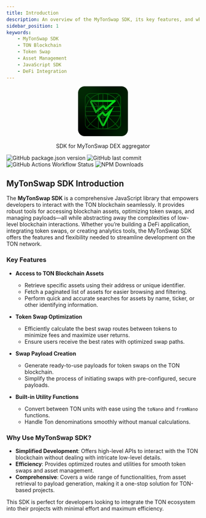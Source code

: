```yaml
---
title: Introduction
description: An overview of the MyTonSwap SDK, its key features, and why it is the perfect choice for integrating token swaps and asset management on the TON blockchain.
sidebar_position: 1
keywords:
    - MyTonSwap SDK
    - TON Blockchain
    - Token Swap
    - Asset Management
    - JavaScript SDK
    - DeFi Integration
---
```


<p align="center">
  <a href="https://app.mytonswap.com" target="blank"><img src="https://raw.githubusercontent.com/MyTonSwap/sdk/refs/heads/main/assets/sdk-icon.png" width="130" alt="MyTonSwap logo" /></a>
</p>

<p align="center">SDK for MyTonSwap DEX aggregator</p>

![GitHub package.json version](https://img.shields.io/github/package-json/v/mytonswap/sdk?style=for-the-badge&color=%230f904d)
![GitHub last commit](https://img.shields.io/github/last-commit/mytonswap/sdk?style=for-the-badge&color=%230f904d)
![GitHub Actions Workflow Status](https://img.shields.io/github/actions/workflow/status/mytonswap/sdk/main.yml?style=for-the-badge&color=%230f904d)
![NPM Downloads](https://img.shields.io/npm/dw/%40mytonswap%2Fsdk?style=for-the-badge&color=%230f904d)

## MyTonSwap SDK Introduction

The **MyTonSwap SDK** is a comprehensive JavaScript library that empowers developers to interact with the TON blockchain seamlessly. It provides robust tools for accessing blockchain assets, optimizing token swaps, and managing payloads—all while abstracting away the complexities of low-level blockchain interactions. Whether you’re building a DeFi application, integrating token swaps, or creating analytics tools, the MyTonSwap SDK offers the features and flexibility needed to streamline development on the TON network.

### Key Features

-   **Access to TON Blockchain Assets**

    -   Retrieve specific assets using their address or unique identifier.
    -   Fetch a paginated list of assets for easier browsing and filtering.
    -   Perform quick and accurate searches for assets by name, ticker, or other identifying information.

-   **Token Swap Optimization**

    -   Efficiently calculate the best swap routes between tokens to minimize fees and maximize user returns.
    -   Ensure users receive the best rates with optimized swap paths.

-   **Swap Payload Creation**

    -   Generate ready-to-use payloads for token swaps on the TON blockchain.
    -   Simplify the process of initiating swaps with pre-configured, secure payloads.

-   **Built-in Utility Functions**
    -   Convert between TON units with ease using the `toNano` and `fromNano` functions.
    -   Handle Ton denominations smoothly without manual calculations.

### Why Use MyTonSwap SDK?

-   **Simplified Development**: Offers high-level APIs to interact with the TON blockchain without dealing with intricate low-level details.
-   **Efficiency**: Provides optimized routes and utilities for smooth token swaps and asset management.
-   **Comprehensive**: Covers a wide range of functionalities, from asset retrieval to payload generation, making it a one-stop solution for TON-based projects.

This SDK is perfect for developers looking to integrate the TON ecosystem into their projects with minimal effort and maximum efficiency.
